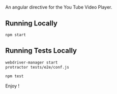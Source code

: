 # 
An angular directive for the You Tube Video Player.

## Running Locally
```sh
npm start
```

## Running Tests Locally

```sh
webdriver-manager start
protractor tests/e2e/conf.js

npm test
```

Enjoy !